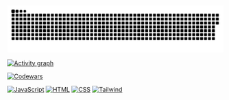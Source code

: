 

<p align="center">
 <img width="600" src="github-snake.svg" alt="snake"/>
</p>



[![Activity graph](https://github-readme-activity-graph.vercel.app/graph?username=Afpia&custom_title=Afpia%20Graph&theme=high-contrast)]()


[![Codewars](https://www.codewars.com/users/Afpia/badges/large)]()



[![JavaScript](https://img.shields.io/badge/-JavaScript-black?style=for-the-badge&logo=javascript)]()
[![HTML](https://img.shields.io/badge/-HTML-black?style=for-the-badge&logo=html5)]()
[![CSS](https://img.shields.io/badge/-CSS-black?style=for-the-badge&logo=css3&logoColor=#1572B6)]()
[![Tailwind](https://img.shields.io/badge/-Tailwind-black?style=for-the-badge&logo=tailwindcss&logoColor=#06B6D4)]()


